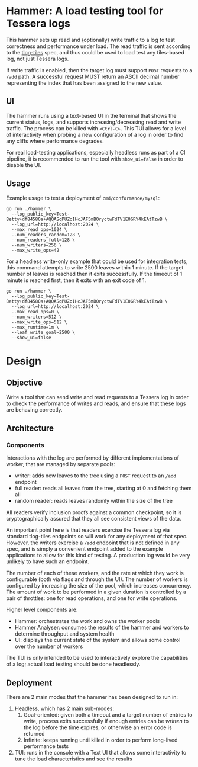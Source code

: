# Hammer: A load testing tool for Tessera logs

This hammer sets up read and (optionally) write traffic to a log to test correctness and performance under load.
The read traffic is sent according to the [tlog-tiles](https://github.com/C2SP/C2SP/blob/main/tlog-tiles.md) spec, and thus could be used to load test any tiles-based log, not just Tessera logs.

If write traffic is enabled, then the target log must support `POST` requests to a `/add` path.
A successful request MUST return an ASCII decimal number representing the index that has been assigned to the new value.

## UI

The hammer runs using a text-based UI in the terminal that shows the current status, logs, and supports increasing/decreasing read and write traffic.
The process can be killed with `<Ctrl-C>`.
This TUI allows for a level of interactivity when probing a new configuration of a log in order to find any cliffs where performance degrades.

For real load-testing applications, especially headless runs as part of a CI pipeline, it is recommended to run the tool with `show_ui=false` in order to disable the UI.

## Usage

Example usage to test a deployment of `cmd/conformance/mysql`:

```shell
go run ./hammer \
  --log_public_key=Test-Betty+df84580a+AQQASqPUZoIHcJAF5mBOryctwFdTV1E0GRY4kEAtTzwB \
  --log_url=http://localhost:2024 \
  --max_read_ops=1024 \
  --num_readers_random=128 \
  --num_readers_full=128 \
  --num_writers=256 \
  --max_write_ops=42
```

For a headless write-only example that could be used for integration tests, this command attempts to write 2500 leaves within 1 minute.
If the target number of leaves is reached then it exits successfully.
If the timeout of 1 minute is reached first, then it exits with an exit code of 1.

```shell
go run ./hammer \
  --log_public_key=Test-Betty+df84580a+AQQASqPUZoIHcJAF5mBOryctwFdTV1E0GRY4kEAtTzwB \
  --log_url=http://localhost:2024 \
  --max_read_ops=0 \
  --num_writers=512 \
  --max_write_ops=512 \
  --max_runtime=1m \
  --leaf_write_goal=2500 \
  --show_ui=false
```

# Design

## Objective

Write a tool that can send write and read requests to a Tessera log in order to check the performance of writes and reads, and ensure that these logs are behaving correctly.

## Architecture

### Components

Interactions with the log are performed by different implementations of worker, that are managed by separate pools:
 - writer: adds new leaves to the tree using a `POST` request to an `/add` endpoint
 - full reader: reads all leaves from the tree, starting at 0 and fetching them all
 - random reader: reads leaves randomly within the size of the tree

All readers verify inclusion proofs against a common checkpoint, so it is cryptographically assured that they all see consistent views of the data.

An important point here is that readers exercise the Tessera log via standard tlog-tiles endpoints so will work for any deployment of that spec.
However, the writers exercise a `/add` endpoint that is not defined in any spec, and is simply a convenient endpoint added to the example applications to allow for this kind of testing.
A production log would be very unlikely to have such an endpoint.

The number of each of these workers, and the rate at which they work is configurable (both via flags and through the UI).
The number of workers is configured by increasing the size of the pool, which increases concurrency.
The amount of work to be performed in a given duration is controlled by a pair of throttles: one for read operations, and one for write operations.

Higher level components are:
  - Hammer: orchestrates the work and owns the worker pools
  - Hammer Analyser: consumes the results of the hammer and workers to determine throughput and system health
  - UI: displays the current state of the system and allows some control over the number of workers

The TUI is only intended to be used to interactively explore the capabilities of a log; actual load testing should be done headlessly.

## Deployment

There are 2 main modes that the hammer has been designed to run in:
  1. Headless, which has 2 main sub-modes:
     1. Goal-oriented: given both a timeout and a target number of entries to write, process exits successfully if enough entries can be _written_ to the log before the time expires, or otherwise an error code is returned
     1. Infinite: keeps running until killed in order to perform long-lived performance tests
  1. TUI: runs in the console with a Text UI that allows some interactivity to tune the load characteristics and see the results

